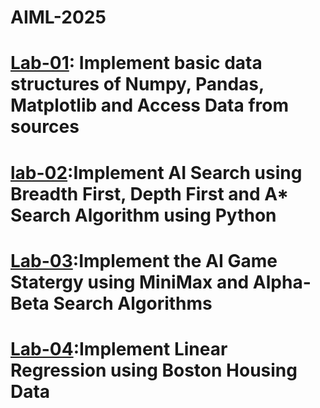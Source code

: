 # AIML-2025
# [Lab-01](https://colab.research.google.com/drive/1FScpLE8o-sPrzhXKXE11s8CKHLIh1Sq3#scrollTo=CPRtFZgjfxIu): Implement basic data structures of Numpy, Pandas, Matplotlib and Access Data from sources
 # [lab-02](https://colab.research.google.com/drive/1crlclgY4RUgm37URMsfMn4C_EBxRKg1-#scrollTo=zi1VxVTXmAI-):Implement AI Search using Breadth First, Depth First and A* Search Algorithm using Python
# [Lab-03](https://colab.research.google.com/drive/1kDLKigZ4IaqW-ldC9dbFLWMN4Oo91dGk#scrollTo=4boJoBcz2T1p):Implement the AI Game Statergy using MiniMax and Alpha-Beta Search Algorithms
# [Lab-04]():Implement Linear Regression using Boston Housing Data
